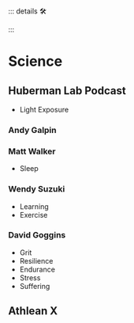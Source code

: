 ::: details 🛠



:::

# Science

## Huberman Lab Podcast

- Light Exposure

### Andy Galpin


### Matt Walker

- Sleep

### Wendy Suzuki

- Learning
- Exercise

### David Goggins

- Grit
- Resilience
- Endurance
- Stress
- Suffering


## Athlean X

